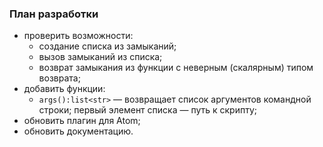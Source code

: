 ### План разработки

* проверить возможности:
	* создание списка из замыканий;
	* вызов замыканий из списка;
	* возврат замыкания из функции с неверным (скалярным) типом возврата;
* добавить функции:
	* `args():list<str>` &mdash; возвращает список аргументов командной строки; первый элемент списка &mdash; путь к скрипту;
* обновить плагин для Atom;
* обновить документацию.
